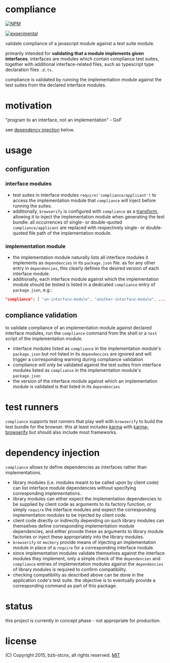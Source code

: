 # compliance
[![NPM](https://nodei.co/npm/compliance.png?compact=true)](https://nodei.co/npm/compliance/)

[![experimental](http://badges.github.io/stability-badges/dist/experimental.svg)](http://github.com/badges/stability-badges)

validate compliance of a javascript module against a test suite module.

primarily intended for **validating that a module implements given interfaces**.
interfaces are modules which contain compliance test suites,
together with additional interface-related files,
such as typescript type declaration files `.d.ts`.

compliance is validated by running the implementation module against the test suites from the declared interface modules.

# motivation
"program to an interface, not an implementation" - GoF

see [dependency injection](#dependency-injection) below.

# usage
## configuration
### interface modules
* test suites in interface modules `require('compliance/applicant')` to access the implementation module
that `compliance` will inject before running the suites.
* additionally, `browserify` is configured with `compliance` as a [transform](https://github.com/substack/browserify-handbook#browserifytransform-field),
allowing it to inject the implementation module when generating the test bundle:
all occurrences of single- or double-quoted `compliance/applicant` are replaced
with respectively single- or double-quoted file path of the implementation module.

### implementation module
* the implementation module naturally lists all interface modules it implements as `dependencies` in its `package.json` file.
as for any other entry in `dependencies`, this clearly defines the desired version of each interface module.
* additionally, each interface module against which the implementation module should be tested is listed in a dedicated `compliance` entry of `package.json`, e.g.:
```json
"compliance": [ "an-interface-module", "another-interface-module", ... ]
```

## compliance validation
to validate compliance of an implementation module against declared interface modules,
run the `compliance` command from the shell or a `test` script of the implementation module.
* interface modules listed as `compliance` in the implementation module's `package.json` but not listed in its `dependencies` are ignored
and will trigger a corresponding warning during compliance validation
* compliance will only be validated against the test suites from interface modules listed as `compliance` in the implementation module's `package.json`
* the version of the interface module against which an implementation module is validated is that listed in its `dependencies`

# test runners
`compliance` supports test runners that play well with `browserify` to build the test bundle for the browser.
this at least includes [karma](http://karma-runner.github.io/) with [karma-browserify](https://www.npmjs.com/package/karma-browserify) but should also include most frameworks.

# dependency injection
`compliance` allows to define dependencies as interfaces rather than implementations.
* library modules (i.e. modules meant to be called upon by client code) can list interface module dependencies without specifying corresponding implementations.
* library modules can either expect the implementation dependencies to be supplied by client code as arguments to its factory function, or simply `require` the interface modules and expect the corresponding implementation modules to be injected by client code.
* client code directly or indirectly depending on such library modules can themselves define corresponding implementation module dependencies, and either provide these as arguments to library module factories or inject these appropriately into the library modules.
* `browserify` or `mockery` provide means of injecting an implementation module in place of a `require` for a corresponding interface module.
* since implementation modules validate themselves against the interface modules they implement, only a simple check of the `dependencies` and `compliance` entries of implementation modules against the `dependencies` of library modules is required to confirm compatibility.
* checking compatibility as described above can be done in the application code's test suite.
the objective is to eventually provide a corresponding command as part of this package.

# status
this project is currently in concept phase - not appropriate for production.

# license
(C) Copyright 2015, bzb-stcnx,
all rights reserved.
[MIT](./LICENSE)

